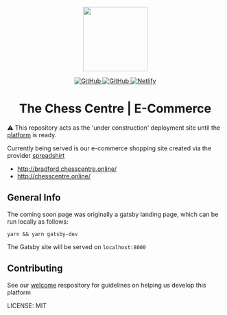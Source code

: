 <p align="center">
  <img src="https://raw.githubusercontent.com/chess-centre/platform/master/img/bcc-logo.png" width="150" />
    <p align="center">
      <a href="https://github.com/chess-centre/welcome/blob/master/LICENSE">
        <img alt="GitHub" src="https://img.shields.io/github/license/chess-centre/welcome?style=flat">
      </a>
      <a href="https://github.com/chess-centre/welcome/blob/master/CONTRIBUTING.md">
        <img alt="GitHub" src="https://img.shields.io/badge/PRs-welcome-brightgreen.svg?style=flat">
      </a>
      <a href="https://app.netlify.com/sites/chess-centre/deploys">
        <img alt="Netlify" src="https://api.netlify.com/api/v1/badges/24a4423c-f0cd-4217-8623-4b1b2971470e/deploy-status">
      </a>
  </p>
  <h1 align="center">The Chess Centre | E-Commerce</h1>
</p>

:warning: This repository acts as the 'under construction' deployment site until the [platform](https://github.com/chess-centre/platform) is ready.

Currently being served is our e-commerce shopping site created via the provider [spreadshirt](https://www.spreadshirt.co.uk/)

* http://bradford.chesscentre.online/
* http://chesscentre.online/

## General Info

The coming soon page was originally a gatsby landing page, which can be run locally as follows:

```
yarn && yarn gatsby-dev
```

The Gatsby site will be served on `localhost:8000`

## Contributing

See our [welcome](https://github.com/chess-centre/welcome) respository for guidelines on helping us develop this platform

LICENSE: MIT


